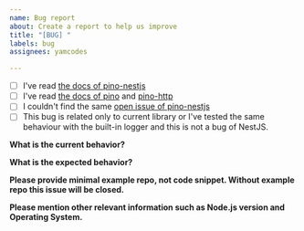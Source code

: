 ```yaml
---
name: Bug report
about: Create a report to help us improve
title: "[BUG] "
labels: bug
assignees: yamcodes

---
```


<!-- Please don't delete this template -->

<!-- Please make sure you are using the latest version of pino-nestjs -->

- [ ] I've read [the docs of pino-nestjs](https://github.com/yamcodes/pino-nestjs/blob/master/README.md)
- [ ] I've read [the docs of pino](https://getpino.io/#/) and [pino-http](https://github.com/pinojs/pino-http)
- [ ] I couldn't find the same [open issue of pino-nestjs](https://github.com/yamcodes/pino-nestjs/issues)
- [ ] This bug is related only to current library or I've tested the same behaviour with the built-in logger and this is not a bug of NestJS.

**What is the current behavior?**

**What is the expected behavior?**

**Please provide minimal example repo, not code snippet. Without example repo this issue will be closed.**

**Please mention other relevant information such as Node.js version and Operating System.**
